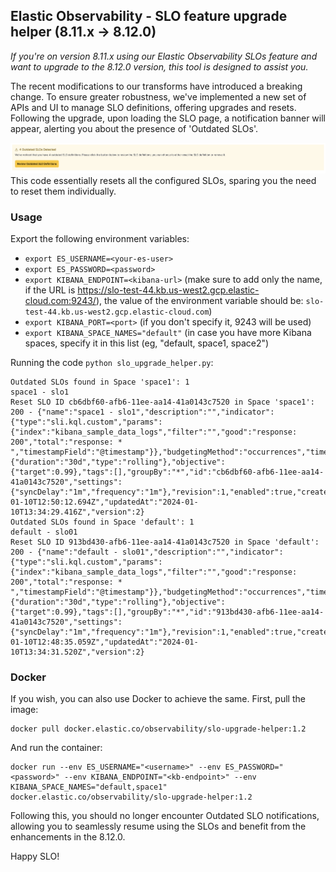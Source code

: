 ## Elastic Observability -  SLO feature upgrade helper (8.11.x -> 8.12.0)

_If you're on version 8.11.x using our Elastic Observability SLOs feature and want to upgrade to the 8.12.0 version, this tool is designed to assist you._

The recent modifications to our transforms have introduced a breaking change. To ensure greater robustness, we've implemented a new set of APIs and UI to manage SLO definitions, offering upgrades and resets. Following the upgrade, upon loading the SLO page, a notification banner will appear, alerting you about the presence of 'Outdated SLOs'.

![Outdated Banner](./images/outdated-banner.png)
This code essentially resets all the configured SLOs, sparing you the need to reset them individually.

### Usage

Export the following environment variables:
- `export ES_USERNAME=<your-es-user>`
- `export ES_PASSWORD=<password>`
- `export KIBANA_ENDPOINT=<kibana-url>` (make sure to add only the name, if the URL is https://slo-test-44.kb.us-west2.gcp.elastic-cloud.com:9243/), the value of the environment variable should be: `slo-test-44.kb.us-west2.gcp.elastic-cloud.com`)
- `export KIBANA_PORT=<port>` (if you don't specify it, 9243 will be used)
- `export KIBANA_SPACE_NAMES="default"` (in case you have more Kibana spaces, specify it in this list (eg, "default, space1, space2")

Running the code `python slo_upgrade_helper.py`:
```
Outdated SLOs found in Space 'space1': 1
space1 - slo1
Reset SLO ID cb6dbf60-afb6-11ee-aa14-41a0143c7520 in Space 'space1': 200 - {"name":"space1 - slo1","description":"","indicator":{"type":"sli.kql.custom","params":{"index":"kibana_sample_data_logs","filter":"","good":"response: 200","total":"response: * ","timestampField":"@timestamp"}},"budgetingMethod":"occurrences","timeWindow":{"duration":"30d","type":"rolling"},"objective":{"target":0.99},"tags":[],"groupBy":"*","id":"cb6dbf60-afb6-11ee-aa14-41a0143c7520","settings":{"syncDelay":"1m","frequency":"1m"},"revision":1,"enabled":true,"createdAt":"2024-01-10T12:50:12.694Z","updatedAt":"2024-01-10T13:34:29.416Z","version":2}
Outdated SLOs found in Space 'default': 1
default - slo01
Reset SLO ID 913bd430-afb6-11ee-aa14-41a0143c7520 in Space 'default': 200 - {"name":"default - slo01","description":"","indicator":{"type":"sli.kql.custom","params":{"index":"kibana_sample_data_logs","filter":"","good":"response: 200","total":"response: * ","timestampField":"@timestamp"}},"budgetingMethod":"occurrences","timeWindow":{"duration":"30d","type":"rolling"},"objective":{"target":0.99},"tags":[],"groupBy":"*","id":"913bd430-afb6-11ee-aa14-41a0143c7520","settings":{"syncDelay":"1m","frequency":"1m"},"revision":1,"enabled":true,"createdAt":"2024-01-10T12:48:35.059Z","updatedAt":"2024-01-10T13:34:31.520Z","version":2}
```

### Docker

If you wish, you can also use Docker to achieve the same. First, pull the image:
```
docker pull docker.elastic.co/observability/slo-upgrade-helper:1.2
```

And run the container:
```
docker run --env ES_USERNAME="<username>" --env ES_PASSWORD="<password>" --env KIBANA_ENDPOINT="<kb-endpoint>" --env KIBANA_SPACE_NAMES="default,space1" docker.elastic.co/observability/slo-upgrade-helper:1.2
```

Following this, you should no longer encounter Outdated SLO notifications, allowing you to seamlessly resume using the SLOs and benefit from the enhancements in the 8.12.0.

Happy SLO!
